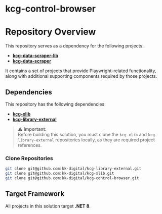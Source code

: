 # kcg-control-browser


# Repository Overview

This repository serves as a dependency for the following projects:

- [**kcg-data-scraper-lib**](https://github.com/your-org/kcg-data-scraper-lib)
- [**kcg-data-scraper**](https://github.com/your-org/kcg-data-scraper)

It contains a set of projects that provide Playwright-related functionality, along with additional supporting components required by those projects.

## Dependencies

This repository has the following dependencies:

- [**kcg-xlib**](https://github.com/your-org/kcg-xlib)
- [**kcg-library-external**](https://github.com/your-org/kcg-library-external)

> ⚠️ **Important:**  
Before building this solution, you must clone the `kcg-xlib` and `kcg-library-external` repositories locally, as they are required project references.

### Clone Repositories
```sh
git clone git@github.com:kk-digital/kcg-library-external.git
git clone git@github.com:kk-digital/kcg-xlib.git
git clone git@github.com:kk-digital/kcg-control-browser.git
```

## Target Framework

All projects in this solution target **.NET 8**.




